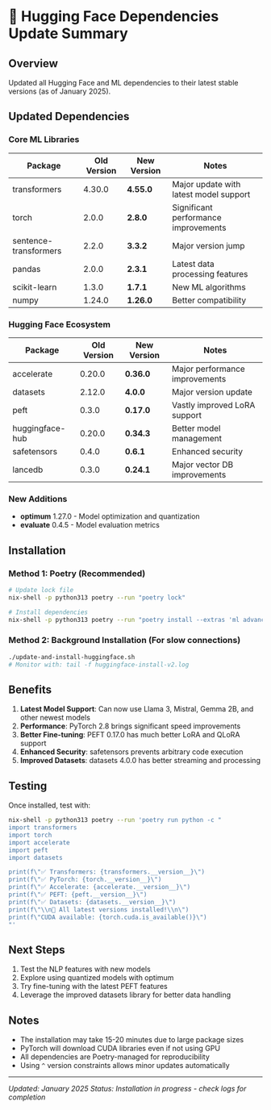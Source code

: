 # 🤗 Hugging Face Dependencies Update Summary

## Overview
Updated all Hugging Face and ML dependencies to their latest stable versions (as of January 2025).

## Updated Dependencies

### Core ML Libraries
| Package | Old Version | New Version | Notes |
|---------|-------------|-------------|-------|
| transformers | 4.30.0 | **4.55.0** | Major update with latest model support |
| torch | 2.0.0 | **2.8.0** | Significant performance improvements |
| sentence-transformers | 2.2.0 | **3.3.2** | Major version jump |
| pandas | 2.0.0 | **2.3.1** | Latest data processing features |
| scikit-learn | 1.3.0 | **1.7.1** | New ML algorithms |
| numpy | 1.24.0 | **1.26.0** | Better compatibility |

### Hugging Face Ecosystem
| Package | Old Version | New Version | Notes |
|---------|-------------|-------------|-------|
| accelerate | 0.20.0 | **0.36.0** | Major performance improvements |
| datasets | 2.12.0 | **4.0.0** | Major version update |
| peft | 0.3.0 | **0.17.0** | Vastly improved LoRA support |
| huggingface-hub | 0.20.0 | **0.34.3** | Better model management |
| safetensors | 0.4.0 | **0.6.1** | Enhanced security |
| lancedb | 0.3.0 | **0.24.1** | Major vector DB improvements |

### New Additions
- **optimum** 1.27.0 - Model optimization and quantization
- **evaluate** 0.4.5 - Model evaluation metrics

## Installation

### Method 1: Poetry (Recommended)
```bash
# Update lock file
nix-shell -p python313 poetry --run "poetry lock"

# Install dependencies
nix-shell -p python313 poetry --run "poetry install --extras 'ml advanced'"
```

### Method 2: Background Installation (For slow connections)
```bash
./update-and-install-huggingface.sh
# Monitor with: tail -f huggingface-install-v2.log
```

## Benefits

1. **Latest Model Support**: Can now use Llama 3, Mistral, Gemma 2B, and other newest models
2. **Performance**: PyTorch 2.8 brings significant speed improvements
3. **Better Fine-tuning**: PEFT 0.17.0 has much better LoRA and QLoRA support
4. **Enhanced Security**: safetensors prevents arbitrary code execution
5. **Improved Datasets**: datasets 4.0.0 has better streaming and processing

## Testing

Once installed, test with:
```bash
nix-shell -p python313 poetry --run 'poetry run python -c "
import transformers
import torch
import accelerate
import peft
import datasets

print(f\"✅ Transformers: {transformers.__version__}\")
print(f\"✅ PyTorch: {torch.__version__}\")
print(f\"✅ Accelerate: {accelerate.__version__}\")
print(f\"✅ PEFT: {peft.__version__}\")
print(f\"✅ Datasets: {datasets.__version__}\")
print(f\"\\n🚀 All latest versions installed!\\n\")
print(f\"CUDA available: {torch.cuda.is_available()}\")
"'
```

## Next Steps

1. Test the NLP features with new models
2. Explore using quantized models with optimum
3. Try fine-tuning with the latest PEFT features
4. Leverage the improved datasets library for better data handling

## Notes

- The installation may take 15-20 minutes due to large package sizes
- PyTorch will download CUDA libraries even if not using GPU
- All dependencies are Poetry-managed for reproducibility
- Using `^` version constraints allows minor updates automatically

---

*Updated: January 2025*
*Status: Installation in progress - check logs for completion*